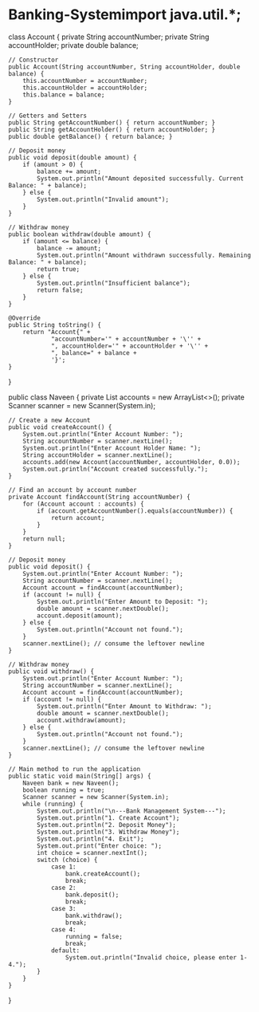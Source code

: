 # Banking-Systemimport java.util.*;
 class Account {
    private String accountNumber;
    private String accountHolder;
    private double balance;

    // Constructor
    public Account(String accountNumber, String accountHolder, double balance) {
        this.accountNumber = accountNumber;
        this.accountHolder = accountHolder;
        this.balance = balance;
    }

    // Getters and Setters
    public String getAccountNumber() { return accountNumber; }
    public String getAccountHolder() { return accountHolder; }
    public double getBalance() { return balance; }

    // Deposit money
    public void deposit(double amount) {
        if (amount > 0) {
            balance += amount;
            System.out.println("Amount deposited successfully. Current Balance: " + balance);
        } else {
            System.out.println("Invalid amount");
        }
    }

    // Withdraw money
    public boolean withdraw(double amount) {
        if (amount <= balance) {
            balance -= amount;
            System.out.println("Amount withdrawn successfully. Remaining Balance: " + balance);
            return true;
        } else {
            System.out.println("Insufficient balance");
            return false;
        }
    }

    @Override
    public String toString() {
        return "Account{" +
                "accountNumber='" + accountNumber + '\'' +
                ", accountHolder='" + accountHolder + '\'' +
                ", balance=" + balance +
                '}';
    }
}


public class Naveen {
    private List<Account> accounts = new ArrayList<>();
    private Scanner scanner = new Scanner(System.in);

    // Create a new Account
    public void createAccount() {
        System.out.println("Enter Account Number: ");
        String accountNumber = scanner.nextLine();
        System.out.println("Enter Account Holder Name: ");
        String accountHolder = scanner.nextLine();
        accounts.add(new Account(accountNumber, accountHolder, 0.0));
        System.out.println("Account created successfully.");
    }

    // Find an account by account number
    private Account findAccount(String accountNumber) {
        for (Account account : accounts) {
            if (account.getAccountNumber().equals(accountNumber)) {
                return account;
            }
        }
        return null;
    }

    // Deposit money
    public void deposit() {
        System.out.println("Enter Account Number: ");
        String accountNumber = scanner.nextLine();
        Account account = findAccount(accountNumber);
        if (account != null) {
            System.out.println("Enter Amount to Deposit: ");
            double amount = scanner.nextDouble();
            account.deposit(amount);
        } else {
            System.out.println("Account not found.");
        }
        scanner.nextLine(); // consume the leftover newline
    }

    // Withdraw money
    public void withdraw() {
        System.out.println("Enter Account Number: ");
        String accountNumber = scanner.nextLine();
        Account account = findAccount(accountNumber);
        if (account != null) {
            System.out.println("Enter Amount to Withdraw: ");
            double amount = scanner.nextDouble();
            account.withdraw(amount);
        } else {
            System.out.println("Account not found.");
        }
        scanner.nextLine(); // consume the leftover newline
    }

    // Main method to run the application
    public static void main(String[] args) {
        Naveen bank = new Naveen();
        boolean running = true;
        Scanner scanner = new Scanner(System.in);
        while (running) {
            System.out.println("\n---Bank Management System---");
            System.out.println("1. Create Account");
            System.out.println("2. Deposit Money");
            System.out.println("3. Withdraw Money");
            System.out.println("4. Exit");
            System.out.print("Enter choice: ");
            int choice = scanner.nextInt();
            switch (choice) {
                case 1:
                    bank.createAccount();
                    break;
                case 2:
                    bank.deposit();
                    break;
                case 3:
                    bank.withdraw();
                    break;
                case 4:
                    running = false;
                    break;
                default:
                    System.out.println("Invalid choice, please enter 1-4.");
            }
        }
    }
}
